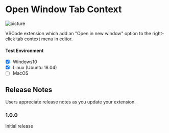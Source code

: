 # Open Window Tab Context

![picture](https://github.com/takkaO/VSCode-OpenWindowTabContext/blob/images/example.gif?raw=true)

VSCode extension which add an "Open in new window" option to the right-click tab context menu in editor.

#### Test Environment
- [x] Windows10
- [x] Linux (Ubuntu 18.04)
- [ ] MacOS

## Release Notes

Users appreciate release notes as you update your extension.

### 1.0.0

Initial release
